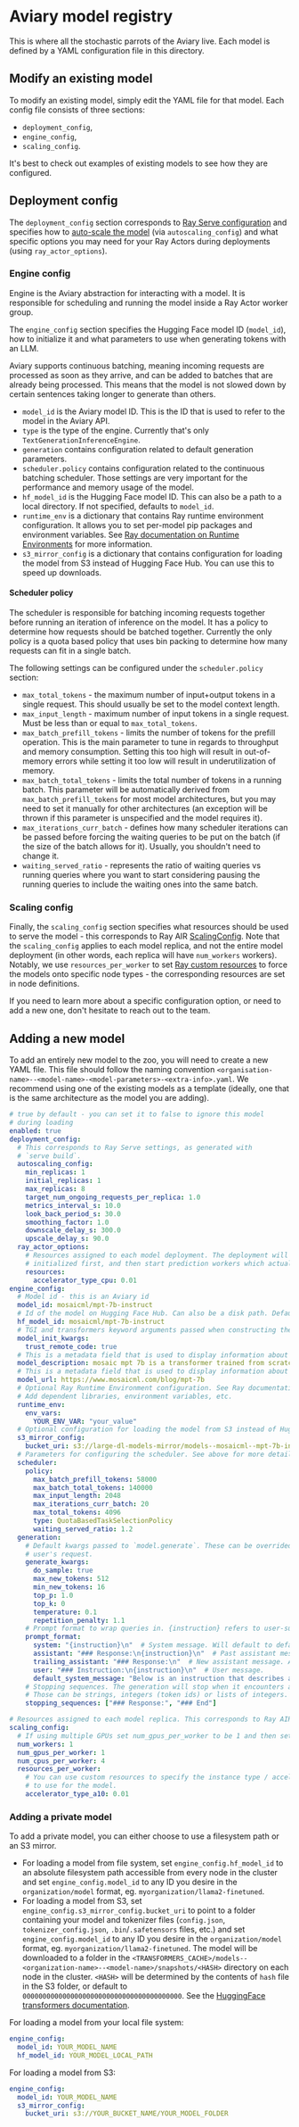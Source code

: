 # Aviary model registry

This is where all the stochastic parrots of the Aviary live.
Each model is defined by a YAML configuration file in this directory.

## Modify an existing model

To modify an existing model, simply edit the YAML file for that model.
Each config file consists of three sections: 

- `deployment_config`, 
- `engine_config`, 
- `scaling_config`.

It's best to check out examples of existing models to see how they are configured.

## Deployment config

The `deployment_config` section corresponds to
[Ray Serve configuration](https://docs.ray.io/en/latest/serve/production-guide/config.html)
and specifies how to [auto-scale the model](https://docs.ray.io/en/latest/serve/scaling-and-resource-allocation.html)
(via `autoscaling_config`) and what specific options you may need for your
Ray Actors during deployments (using `ray_actor_options`).

### Engine config

Engine is the Aviary abstraction for interacting with a model. It is responsible for scheduling and running the model inside a Ray Actor worker group.

The `engine_config` section specifies the Hugging Face model ID (`model_id`), how to initialize it and what parameters to use when generating tokens with an LLM.

Aviary supports continuous batching, meaning incoming requests are processed as soon as they arrive, and can be added to batches that are already being processed. This means that the model is not slowed down by certain sentences taking longer to generate than others.


* `model_id` is the Aviary model ID. This is the ID that is used to refer to the model in the Aviary API.
* `type` is the type of the engine. Currently that's only `TextGenerationInferenceEngine`.
* `generation` contains configuration related to default generation parameters.
* `scheduler.policy` contains configuration related to the continuous batching scheduler. Those settings are very important for the performance and memory usage of the model.
* `hf_model_id` is the Hugging Face model ID. This can also be a path to a local directory. If not specified, defaults to `model_id`.
* `runtime_env` is a dictionary that contains Ray runtime environment configuration. It allows you to set per-model pip packages and environment variables. See [Ray documentation on Runtime Environments](https://docs.ray.io/en/latest/ray-core/handling-dependencies.html#runtime-environments) for more information.
* `s3_mirror_config` is a dictionary that contains configuration for loading the model from S3 instead of Hugging Face Hub. You can use this to speed up downloads.

#### Scheduler policy

The scheduler is responsible for batching incoming requests together before running
an iteration of inference on the model. It has a policy to determine how requests should
be batched together. Currently the only policy is a quota based policy that uses bin
packing to determine how many requests can fit in a single batch.

The following settings can be configured under the `scheduler.policy` section:
- `max_total_tokens` - the maximum number of input+output tokens in a single request. This should usually be set to the model context length.
- `max_input_length` - maximum number of input tokens in a single request. Must be less than or equal to `max_total_tokens`.
- `max_batch_prefill_tokens` - limits the number of tokens for the prefill operation. This is the main parameter to tune in regards to throughput and memory consumption. Setting this too high will result in out-of-memory errors while setting it too low will result in underutilization of memory.
- `max_batch_total_tokens` - limits the total number of tokens in a running batch. This parameter will be automatically derived from `max_batch_prefill_tokens` for most model architectures, but you may need to set it manually for other architectures (an exception will be thrown if this parameter is unspecified and the model requires it).
- `max_iterations_curr_batch` - defines how many scheduler iterations can be passed before forcing the waiting queries to be put on the batch (if the size of the batch allows for it). Usually, you shouldn't need to change it.
- `waiting_served_ratio` - represents the ratio of waiting queries vs running queries where you want to start considering pausing the running queries to include the waiting ones into the same batch.

### Scaling config

Finally, the `scaling_config` section specifies what resources should be used to serve the model - this corresponds to Ray AIR [ScalingConfig](https://docs.ray.io/en/latest/ray-air/api/doc/ray.air.ScalingConfig.html#ray-air-scalingconfig). Note that the `scaling_config` applies to each model replica, and not the entire model deployment (in other words, each replica will have `num_workers` workers).
Notably, we use `resources_per_worker` to set [Ray custom resources](https://docs.ray.io/en/latest/ray-core/scheduling/resources.html#id1)
to force the models onto specific node types - the corresponding resources are set in node definitions.

If you need to learn more about a specific configuration option, or need to add a new one, don't hesitate to reach out to the team.

## Adding a new model

To add an entirely new model to the zoo, you will need to create a new YAML file.
This file should follow the naming convention 
`<organisation-name>--<model-name>-<model-parameters>-<extra-info>.yaml`. We recommend using one of the existing models as a template (ideally, one that is the same architecture as the model you are adding).

```yaml
# true by default - you can set it to false to ignore this model
# during loading
enabled: true
deployment_config:
  # This corresponds to Ray Serve settings, as generated with
  # `serve build`.
  autoscaling_config:
    min_replicas: 1
    initial_replicas: 1
    max_replicas: 8
    target_num_ongoing_requests_per_replica: 1.0
    metrics_interval_s: 10.0
    look_back_period_s: 30.0
    smoothing_factor: 1.0
    downscale_delay_s: 300.0
    upscale_delay_s: 90.0
  ray_actor_options:
    # Resources assigned to each model deployment. The deployment will be
    # initialized first, and then start prediction workers which actually hold the model.
    resources:
      accelerator_type_cpu: 0.01
engine_config:
  # Model id - this is an Aviary id
  model_id: mosaicml/mpt-7b-instruct
  # Id of the model on Hugging Face Hub. Can also be a disk path. Defaults to model_id if not specified.
  hf_model_id: mosaicml/mpt-7b-instruct
  # TGI and transformers keyword arguments passed when constructing the model.
  model_init_kwargs:
    trust_remote_code: true
  # This is a metadata field that is used to display information about the model in the UI.
  model_description: mosaic mpt 7b is a transformer trained from scratch...
  # This is a metadata field that is used to display information about the model in the UI.
  model_url: https://www.mosaicml.com/blog/mpt-7b
  # Optional Ray Runtime Environment configuration. See Ray documentation for more details.
  # Add dependent libraries, environment variables, etc.
  runtime_env:
    env_vars:
      YOUR_ENV_VAR: "your_value"
  # Optional configuration for loading the model from S3 instead of Hugging Face Hub. You can use this to speed up downloads or load models not on Hugging Face Hub.
  s3_mirror_config:
    bucket_uri: s3://large-dl-models-mirror/models--mosaicml--mpt-7b-instruct/main-safetensors/
  # Parameters for configuring the scheduler. See above for more details.
  scheduler:
    policy:
      max_batch_prefill_tokens: 58000
      max_batch_total_tokens: 140000
      max_input_length: 2048
      max_iterations_curr_batch: 20
      max_total_tokens: 4096
      type: QuotaBasedTaskSelectionPolicy
      waiting_served_ratio: 1.2
  generation:
    # Default kwargs passed to `model.generate`. These can be overrided by a
    # user's request.
    generate_kwargs:
      do_sample: true
      max_new_tokens: 512
      min_new_tokens: 16
      top_p: 1.0
      top_k: 0
      temperature: 0.1
      repetition_penalty: 1.1
    # Prompt format to wrap queries in. {instruction} refers to user-supplied input.
    prompt_format:
      system: "{instruction}\n"  # System message. Will default to default_system_message
      assistant: "### Response:\n{instruction}\n"  # Past assistant message. Used in chat completions API.
      trailing_assistant: "### Response:\n"  # New assistant message. After this point, model will generate tokens.
      user: "### Instruction:\n{instruction}\n"  # User message.
      default_system_message: "Below is an instruction that describes a task. Write a response that appropriately completes the request."  # Default system message.
    # Stopping sequences. The generation will stop when it encounters any of the sequences, or the tokenizer EOS token.
    # Those can be strings, integers (token ids) or lists of integers.
    stopping_sequences: ["### Response:", "### End"]

# Resources assigned to each model replica. This corresponds to Ray AIR ScalingConfig.
scaling_config:
  # If using multiple GPUs set num_gpus_per_worker to be 1 and then set num_workers to be the number of GPUs you want to use.
  num_workers: 1
  num_gpus_per_worker: 1
  num_cpus_per_worker: 4
  resources_per_worker:
    # You can use custom resources to specify the instance type / accelerator type
    # to use for the model.
    accelerator_type_a10: 0.01

```

### Adding a private model

To add a private model, you can either choose to use a filesystem path or an S3 mirror.

- For loading a model from file system, set `engine_config.hf_model_id` to an absolute filesystem path accessible from every node in the cluster and set `engine_config.model_id` to any ID you desire in the `organization/model` format, eg. `myorganization/llama2-finetuned`.
- For loading a model from S3, set `engine_config.s3_mirror_config.bucket_uri` to point to a folder containing your model and tokenizer files (`config.json`, `tokenizer_config.json`, `.bin`/`.safetensors` files, etc.) and set `engine_config.model_id` to any ID you desire in the `organization/model` format, eg. `myorganization/llama2-finetuned`. The model will be downloaded to a folder in the `<TRANSFORMERS_CACHE>/models--<organization-name>--<model-name>/snapshots/<HASH>` directory on each node in the cluster. `<HASH>` will be determined by the contents of `hash` file in the S3 folder, or default to `0000000000000000000000000000000000000000`. See the [HuggingFace transformers documentation](https://huggingface.co/docs/transformers/main/en/installation#cache-setup).

For loading a model from your local file system:

```yaml
engine_config:
  model_id: YOUR_MODEL_NAME
  hf_model_id: YOUR_MODEL_LOCAL_PATH
```

For loading a model from S3:

```yaml
engine_config:
  model_id: YOUR_MODEL_NAME
  s3_mirror_config:
    bucket_uri: s3://YOUR_BUCKET_NAME/YOUR_MODEL_FOLDER

```
